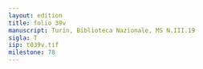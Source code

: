 ```yaml
---
layout: edition
title: folio 39v
manuscript: Turin, Biblioteca Nazionale, MS N.III.19
sigla: T
iip: t039v.tif
milestone: 78
---
```

